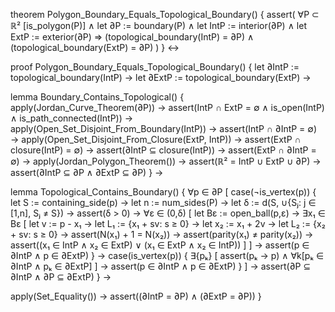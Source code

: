 theorem Polygon_Boundary_Equals_Topological_Boundary() {
  assert(
    ∀P ⊂ ℝ² [is_polygon(P)] ∧
    let ∂P := boundary(P) ∧
    let IntP := interior(∂P) ∧
    let ExtP := exterior(∂P) ⇒
    (topological_boundary(IntP) = ∂P) ∧ 
    (topological_boundary(ExtP) = ∂P)
  )
} ↔

proof Polygon_Boundary_Equals_Topological_Boundary() {
  let ∂IntP := topological_boundary(IntP) →
  let ∂ExtP := topological_boundary(ExtP) →

  lemma Boundary_Contains_Topological() {
    apply(Jordan_Curve_Theorem(∂P)) →
    assert(IntP ∩ ExtP = ∅ ∧ is_open(IntP) ∧ is_path_connected(IntP)) →
    apply(Open_Set_Disjoint_From_Boundary(IntP)) →
    assert(IntP ∩ ∂IntP = ∅) →
    apply(Open_Set_Disjoint_From_Closure(ExtP, IntP)) →
    assert(ExtP ∩ closure(IntP) = ∅) →
    assert(∂IntP ⊆ closure(IntP)) →
    assert(ExtP ∩ ∂IntP = ∅) →
    apply(Jordan_Polygon_Theorem()) →
    assert(ℝ² = IntP ∪ ExtP ∪ ∂P) →
    assert(∂IntP ⊆ ∂P ∧ ∂ExtP ⊆ ∂P)
  } →

  lemma Topological_Contains_Boundary() {
    ∀p ∈ ∂P [
      case(¬is_vertex(p)) {
        let S := containing_side(p) →
        let n := num_sides(P) →
        let δ := d(S, ∪{Sⱼ: j ∈ [1,n], Sⱼ ≠ S}) →
        assert(δ > 0) →
        ∀ε ∈ (0,δ) [
          let Bε := open_ball(p,ε) →
          ∃x₁ ∈ Bε [
            let v := p - x₁ →
            let L₁ := {x₁ + sv: s ≥ 0} →
            let x₂ := x₁ + 2v →
            let L₂ := {x₂ + sv: s ≥ 0} →
            assert(N(x₁) + 1 = N(x₂)) →
            assert(parity(x₁) ≠ parity(x₂)) →
            assert((x₁ ∈ IntP ∧ x₂ ∈ ExtP) ∨ (x₁ ∈ ExtP ∧ x₂ ∈ IntP))
          ]
        ] →
        assert(p ∈ ∂IntP ∧ p ∈ ∂ExtP)
      } →
      case(is_vertex(p)) {
        ∃{pₖ} [
          assert(pₖ → p) ∧
          ∀k[pₖ ∈ ∂IntP ∧ pₖ ∈ ∂ExtP]
        ] →
        assert(p ∈ ∂IntP ∧ p ∈ ∂ExtP)
      }
    ] →
    assert(∂P ⊆ ∂IntP ∧ ∂P ⊆ ∂ExtP)
  } →

  apply(Set_Equality()) →
  assert((∂IntP = ∂P) ∧ (∂ExtP = ∂P))
}